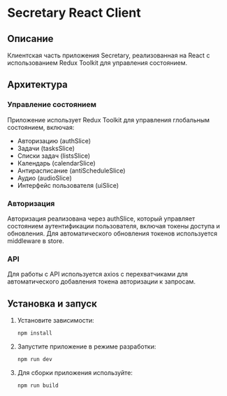 # Secretary React Client

## Описание

Клиентская часть приложения Secretary, реализованная на React с использованием Redux Toolkit для управления состоянием.

## Архитектура

### Управление состоянием

Приложение использует Redux Toolkit для управления глобальным состоянием, включая:

- Авторизацию (authSlice)
- Задачи (tasksSlice)
- Списки задач (listsSlice)
- Календарь (calendarSlice)
- Антирасписание (antiScheduleSlice)
- Аудио (audioSlice)
- Интерфейс пользователя (uiSlice)

### Авторизация

Авторизация реализована через authSlice, который управляет состоянием аутентификации пользователя, включая токены доступа и обновления. Для автоматического обновления токенов используется middleware в store.

### API

Для работы с API используется axios с перехватчиками для автоматического добавления токена авторизации к запросам.

## Установка и запуск

1. Установите зависимости:
   ```bash
   npm install
   ```

2. Запустите приложение в режиме разработки:
   ```bash
   npm run dev
   ```

3. Для сборки приложения используйте:
   ```bash
   npm run build
   ```

